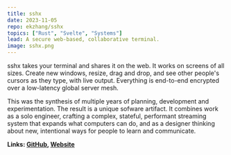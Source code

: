 ```yaml
---
title: sshx
date: 2023-11-05
repo: ekzhang/sshx
topics: ["Rust", "Svelte", "Systems"]
lead: A secure web-based, collaborative terminal.
image: sshx.png
---
```


sshx takes your terminal and shares it on the web. It works on screens of all
sizes. Create new windows, resize, drag and drop, and see other people's cursors
as they type, with live output. Everything is end-to-end encrypted over a
low-latency global server mesh.

This was the synthesis of multiple years of planning, development and
experimentation. The result is a unique sofware artifact. It combines work as a
solo engineer, crafting a complex, stateful, performant streaming system that
expands what computers can do, and as a designer thinking about new, intentional
ways for people to learn and communicate.

**Links: [GitHub](https://github.com/ekzhang/sshx), [Website](https://sshx.io)**
